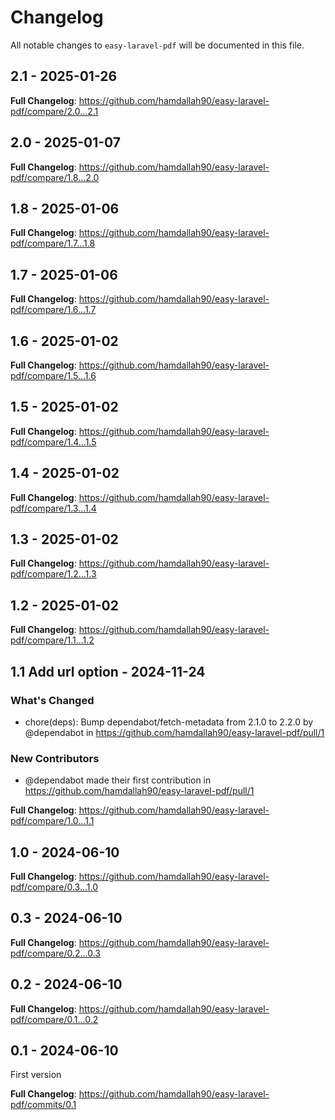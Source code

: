 # Changelog

All notable changes to `easy-laravel-pdf` will be documented in this file.

## 2.1 - 2025-01-26

**Full Changelog**: https://github.com/hamdallah90/easy-laravel-pdf/compare/2.0...2.1

## 2.0 - 2025-01-07

**Full Changelog**: https://github.com/hamdallah90/easy-laravel-pdf/compare/1.8...2.0

## 1.8 - 2025-01-06

**Full Changelog**: https://github.com/hamdallah90/easy-laravel-pdf/compare/1.7...1.8

## 1.7 - 2025-01-06

**Full Changelog**: https://github.com/hamdallah90/easy-laravel-pdf/compare/1.6...1.7

## 1.6 - 2025-01-02

**Full Changelog**: https://github.com/hamdallah90/easy-laravel-pdf/compare/1.5...1.6

## 1.5 - 2025-01-02

**Full Changelog**: https://github.com/hamdallah90/easy-laravel-pdf/compare/1.4...1.5

## 1.4 - 2025-01-02

**Full Changelog**: https://github.com/hamdallah90/easy-laravel-pdf/compare/1.3...1.4

## 1.3 - 2025-01-02

**Full Changelog**: https://github.com/hamdallah90/easy-laravel-pdf/compare/1.2...1.3

## 1.2 - 2025-01-02

**Full Changelog**: https://github.com/hamdallah90/easy-laravel-pdf/compare/1.1...1.2

## 1.1 Add url option - 2024-11-24

### What's Changed

* chore(deps): Bump dependabot/fetch-metadata from 2.1.0 to 2.2.0 by @dependabot in https://github.com/hamdallah90/easy-laravel-pdf/pull/1

### New Contributors

* @dependabot made their first contribution in https://github.com/hamdallah90/easy-laravel-pdf/pull/1

**Full Changelog**: https://github.com/hamdallah90/easy-laravel-pdf/compare/1.0...1.1

## 1.0 - 2024-06-10

**Full Changelog**: https://github.com/hamdallah90/easy-laravel-pdf/compare/0.3...1.0

## 0.3 - 2024-06-10

**Full Changelog**: https://github.com/hamdallah90/easy-laravel-pdf/compare/0.2...0.3

## 0.2 - 2024-06-10

**Full Changelog**: https://github.com/hamdallah90/easy-laravel-pdf/compare/0.1...0.2

## 0.1 - 2024-06-10

First version

**Full Changelog**: https://github.com/hamdallah90/easy-laravel-pdf/commits/0.1
